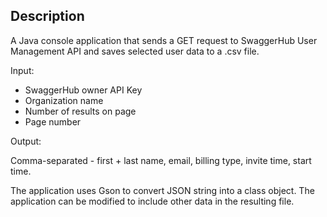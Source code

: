 ## Description

A Java console application that sends a GET request to SwaggerHub User Management API and saves selected user data to a .csv file. 

Input:

- SwaggerHub owner API Key
- Organization name
- Number of results on page
- Page number

Output:

Comma-separated - first + last name, email, billing type, invite time, start time.

The application uses Gson to convert JSON string into a class object. The application can be modified to include other data in the resulting file.
